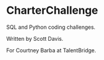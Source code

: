 # CharterChallenge

SQL and Python coding challenges.

Written by Scott Davis.

For Courtney Barba at TalentBridge.
